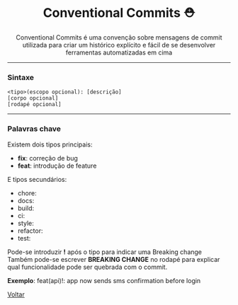 <h1 align="center" style="font-weight: bold;">Conventional Commits ⛑</h1>

<p align="center">
Conventional Commits é uma convenção sobre mensagens de commit utilizada para criar um histórico explícito e fácil de se desenvolver ferramentas automatizadas em cima
</p>

---
### Sintaxe
	<tipo>(escopo opcional): [descrição]
	[corpo opcional]
	[rodapé opcional]

---
### Palavras chave
Existem dois tipos principais:
* **fix**: correção de bug
* **feat**: introdução de feature  

E tipos secundários:
* chore:
* docs:
* build:
* ci:
* style:
* refactor:
* test:
  

Pode-se introduzir **!** após o tipo para indicar uma Breaking change  
Também pode-se escrever **BREAKING CHANGE** no rodapé para explicar qual funcionalidade pode ser quebrada com o commit.

**Exemplo**: feat(api)!: app now sends sms confirmation before login

[Voltar](../../Readme.md)